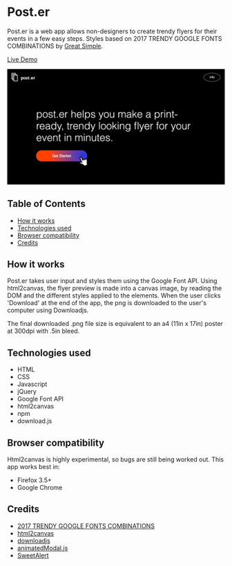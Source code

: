# Post.er
Post.er is a web app allows non-designers to create trendy flyers for their events in a few easy steps. Styles based on 2017 TRENDY GOOGLE FONTS COMBINATIONS by [Great Simple](http://fonts.greatsimple.io/).

[Live Demo](https://spexbakerx.github.io/post.er/)

![Screenshot](screenshots/screenshots.gif)


## Table of Contents

  - [How it works](#how-it-works)
  - [Technologies used](#technologies-used)
  - [Browser compatibility](#browser-compatibility)
  - [Credits](#credits)


## How it works
Post.er takes user input and styles them using the Google Font API. Using html2canvas, the flyer preview is made into a canvas image, by reading the DOM and the different styles applied to the elements. When the user clicks 'Download' at the end of the app, the png is downloaded to the user's computer using Downloadjs. 

The final downloaded .png file size is equivalent to an a4 (11in x 17in) poster at 300dpi with .5in bleed.


## Technologies used ##

* HTML
* CSS
* Javascript
* jQuery
* Google Font API
* html2canvas
* npm
* download.js


## Browser compatibility ##

Html2canvas is highly experimental, so bugs are still being worked out. This app works best in:

* Firefox 3.5+
* Google Chrome


## Credits
- [2017 TRENDY GOOGLE FONTS COMBINATIONS](http://fonts.greatsimple.io/)
- [html2canvas](https://html2canvas.hertzen.com/)
- [downloadjs](http://danml.com/download.html)
- [animatedModal.js](http://joaopereirawd.github.io/animatedModal.js/)
- [SweetAlert](https://sweetalert.js.org/)
